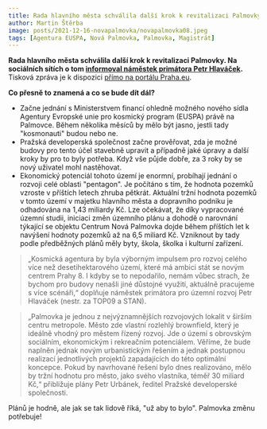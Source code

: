 ```yaml
---
title: Rada hlavního města schválila další krok k revitalizaci Palmovky
author: Martin Štěrba
image: posts/2021-12-16-novapalmovka/novapalmovka08.jpeg
tags: [Agentura EUSPA, Nová Palmovka, Palmovka, Magistrát]
---
```


**Rada hlavního města schválila další krok k revitalizaci Palmovky. Na sociálních sítích o tom [informoval náměstek primátora Petr Hlaváček](https://www.facebook.com/328899600936330/posts/1013033849189565/?d=n).** Tisková zpráva je k dispozici [přímo na portálu Praha.eu](https://www.praha.eu/jnp/cz/o_meste/magistrat/tiskovy_servis/tiskove_zpravy/praha_planuje_zhodnotit_pozemky_na.html).

**Co přesně to znamená a co se bude dít dál?**
- Začne jednání s Ministerstvem financí ohledně možného nového sídla Agentury Evropské unie pro kosmický program (EUSPA) právě na Palmovce. Během několika měsíců by mělo být jasno, jestli tady "kosmonauti" budou nebo ne. 
- Pražská developerská společnost začne prověřovat, zda je možné budovy pro tento účel stavebně upravit a případně jaké úpravy a další kroky by pro to byly potřeba. Když vše půjde dobře, za 3 roky by se nový uživatel mohl nastěhovat. 
- Ekonomický potenciál tohoto území je enormní, probíhají jednání o rozvoji celé oblasti "pentagon". Je počítáno s tím, že hodnota pozemků vzroste v příštích letech zhruba pětkrát. Aktuální tržní hodnota pozemků v tomto území v majetku hlavního města a dopravního podniku je odhadována na 1,43 miliardy Kč. Lze očekávat, že díky vypracované územní studii, iniciaci změn územního plánu a dohodě o narovnání týkající se objektu Centrum Nová Palmovka dojde během příštích let k navýšení hodnoty pozemků až na 6,5 miliard Kč. Vzniknout by tady podle předběžných plánů měly byty, škola, školka i kulturní zařízení. 

>„Kosmická agentura by byla výborným impulsem pro rozvoj celého více než desetihektarového území, které má ambici stát se novým centrem Prahy 8. I kdyby se to nepodařilo, nemám vůbec strach, že bychom pro budovy nenašli jiné důstojné využití, aktuálně pracujeme s více scénáři,“ doplňuje náměstek primátora pro územní rozvoj Petr Hlaváček (nestr. za TOP09 a STAN).

>„Palmovka je jednou z nejvýznamnějších rozvojových lokalit v širším centru metropole. Město zde vlastní rozlehlý brownfield, který je ideálně vhodný pro městem řízený rozvoj. Jde o území s obrovským sociálním, ekonomickým i rekreačním potenciálem. Věříme, že bude naplněn jednak novým urbanistickým řešením a jednak postupnou realizací jednotlivých projektů zapadajících do této optimální koncepce. Pokud by navrhované řešení bylo dnes realizováno, mělo by tržní hodnotu pro město, jako svého vlastníka, téměř 30 miliard Kč,“ přibližuje plány Petr Urbánek, ředitel Pražské developerské společnosti.

Plánů je hodně, ale jak se tak lidově říká, "už aby to bylo". Palmovka změnu potřebuje! 
